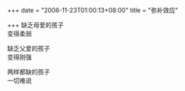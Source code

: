 +++
date = "2006-11-23T01:00:13+08:00"
title = "弥补效应"

+++
缺乏母爱的孩子  
变得柔弱  
  
缺乏父爱的孩子  
变得刚强  
  
两样都缺的孩子  
一切难说  
